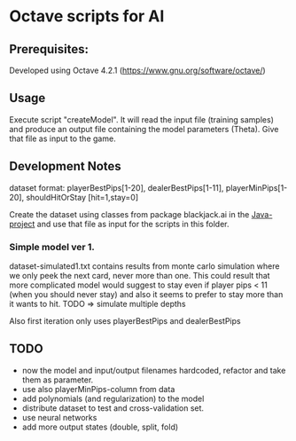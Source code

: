 # Octave scripts for AI

## Prerequisites:
Developed using Octave 4.2.1 (https://www.gnu.org/software/octave/) 

## Usage

Execute script "createModel". It will read the input file (training samples) and produce an output file containing the model parameters (Theta). Give that file as input to the game. 


## Development Notes

dataset format:
playerBestPips[1-20], dealerBestPips[1-11], playerMinPips[1-20], shouldHitOrStay [hit=1,stay=0]

Create the dataset using classes from package blackjack.ai in the [Java-project](/Java/blackjack) and use that file as input for the scripts in this folder.

### Simple model ver 1.

dataset-simulated1.txt contains results from monte carlo simulation where we only peek the next card, never more than one. This could result that more complicated model would suggest to stay even if player pips < 11 (when you should never stay) and also it seems to prefer to stay more than it wants to hit. TODO => simulate multiple depths

Also first iteration only uses playerBestPips and dealerBestPips


## TODO

- now the model and input/output filenames hardcoded, refactor and take them as parameter.
- use also playerMinPips-column from data
- add polynomials (and regularization) to the model 
- distribute dataset to test and cross-validation set.
- use neural networks
- add more output states (double, split, fold)
